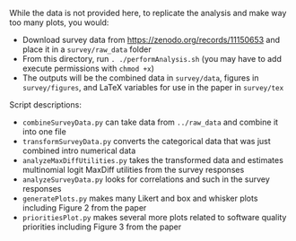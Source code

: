 While the data is not provided here, to replicate the analysis and make way too many plots, you would:

- Download survey data from https://zenodo.org/records/11150653 and place it in a `survey/raw_data` folder
- From this directory, run `. ./performAnalysis.sh` (you may have to add execute permissions with `chmod +x`)
- The outputs will be the combined data in `survey/data`, figures in `survey/figures`, and LaTeX variables for use in the paper in `survey/tex`

Script descriptions:
- `combineSurveyData.py` can take data from `../raw_data` and combine it into one file
- `transformSurveyData.py` converts the categorical data that was just combined intro numerical data
- `analyzeMaxDiffUtilities.py` takes the transformed data and estimates multinomial logit MaxDiff utilities from the survey responses
- `analyzeSurveyData.py` looks for correlations and such in the survey responses
- `generatePlots.py` makes many Likert and box and whisker plots including Figure 2 from the paper
- `prioritiesPlot.py` makes several more plots related to software quality priorities including Figure 3 from the paper

